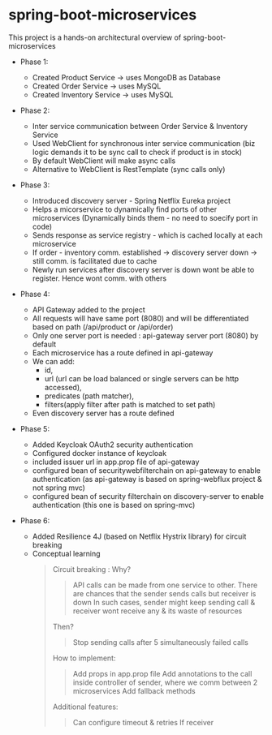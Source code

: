 # spring-boot-microservices
This project is a hands-on architectural overview of spring-boot-microservices

* Phase 1:
  * Created Product Service -> uses MongoDB as Database
  * Created Order Service -> uses MySQL
  * Created Inventory Service -> uses MySQL
 
* Phase 2:
  * Inter service communication between Order Service & Inventory Service
  * Used WebClient for synchronous inter service communication (biz logic demands it to be sync call to check if product is in stock)
  * By default WebClient will make async calls
  * Alternative to WebClient is RestTemplate (sync calls only)

* Phase 3:
  * Introduced discovery server - Spring Netflix Eureka project
  * Helps a micorservice to dynamically find ports of other microservices (Dynamically binds them - no need to soecify port in code)
  * Sends response as service registry - which is cached locally at each microservice
  * If order - inventory comm. established -> discovery server down -> still comm. is facilitated due to cache
  * Newly run services after discovery server is down wont be able to register. Hence wont comm. with others

* Phase 4:
  * API Gateway added to the project
  * All requests will have same port (8080) and will be differentiated based on path (/api/product or /api/order)
  * Only one server port is needed : api-gateway server port (8080) by default
  * Each microservice has a route defined in api-gateway
  * We can add:
    * id,
    * url (url can be load balanced or single servers can be http accessed),
    * predicates (path matcher),
    * filters(apply filter after path is matched to set path)
  * Even discovery server has a route defined
 
* Phase 5:
  * Added Keycloak OAuth2 security authentication
  * Configured docker instance of keycloak
  * included issuer url in app.prop file of api-gateway
  * configured bean of securitywebfilterchain on api-gateway to enable authentication (as api-gateway is based on spring-webflux project & not spring mvc)
  * configured bean of security filterchain on discovery-server to enable authentication (this one is based on spring-mvc)
 
* Phase 6:
  * Added Resilience 4J (based on Netflix Hystrix library) for circuit breaking
  * Conceptual learning
    > Circuit breaking :
    > Why?
    >> API calls can be made from one service to other. There are chances that the sender sends calls but receiver is down
    >> In such cases, sender might keep sending call & receiver wont receive any & its waste of resources
    >
    > Then?
    >>  Stop sending calls after 5 simultaneously failed calls
    >
    > How to implement:
    >> Add props in app.prop file
    >> Add annotations to the call inside controller of sender, where we comm between 2 microservices
    >> Add fallback methods
    >
    > Additional features:
    >> Can configure timeout & retries
    >> If receiver 
 
